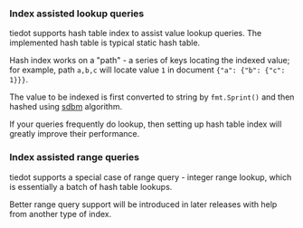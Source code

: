 ### Index assisted lookup queries

tiedot supports hash table index to assist value lookup queries. The implemented hash table is typical static hash table.

Hash index works on a "path" - a series of keys locating the indexed value; for example, path `a,b,c` will locate value `1` in document `{"a": {"b": {"c": 1}}}`.

The value to be indexed is first converted to string by `fmt.Sprint()` and then hashed using [sdbm][] algorithm.

If your queries frequently do lookup, then setting up hash table index will greatly improve their performance.

### Index assisted range queries

tiedot supports a special case of range query - integer range lookup, which is essentially a batch of hash table lookups.

Better range query support will be introduced in later releases with help from another type of index.

[sdbm]: http://www.cse.yorku.ca/~oz/hash.html